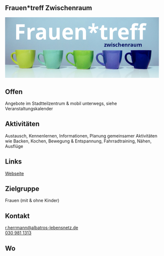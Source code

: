 ## Frauen*treff Zwischenraum
<img id="topmedia" src="Images/Frauentreff/logo.png" />

## Offen
Angebote im Stadtteilzentrum & mobil unterwegs, siehe Veranstaltungskalender

## Aktivitäten
<p id="activities">
Austausch, Kennenlernen, Informationen, Planung gemeinsamer Aktivitäten wie Backen, Kochen, Bewegung & Entspannung, Fahrradtraining, Nähen, Ausflüge
</p>

## Links
<a class="external_link" target="_blank" href="https://www.albatros-lebensnetz.de/stadtteilzentrum-hohenschoenhausen-sued/frauentreff/ ">Webseite</a><br>

## Zielgruppe
Frauen (mit & ohne Kinder)

## Kontakt
[r.herrmann@albatros-lebensnetz.de](mailto:r.herrmann@albatros-lebensnetz.de)<br>
<a href="tel:+49309811313">030 981 1313</a> 

## Wo
<div id="gmap"></div>
<script>window.onload = showMap('Wartenberger Straße 24, 13053 Berlin', 0, 'gmap_mini')</script>

